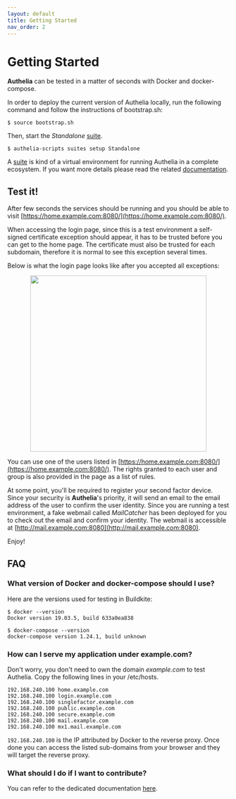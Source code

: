 ```yaml
---
layout: default
title: Getting Started
nav_order: 2
---
```


# Getting Started

**Authelia** can be tested in a matter of seconds with Docker and docker-compose.

In order to deploy the current version of Authelia locally, run the following
command and follow the instructions of bootstrap.sh:

    $ source bootstrap.sh

Then, start the *Standalone* [suite].

    $ authelia-scripts suites setup Standalone

A [suite] is kind of a virtual environment for running Authelia in a complete ecosystem.
If you want more details please read the related [documentation](./suites.md).

## Test it!

After few seconds the services should be running and you should be able to
visit [https://home.example.com:8080/](https://home.example.com:8080/).

When accessing the login page, since this is a test environment a
self-signed certificate exception should appear, it has to be trusted
before you can get to the home page.
The certificate must also be trusted for each subdomain, therefore it is
normal to see this exception several times.

Below is what the login page looks like after you accepted all exceptions:

<p align="center">
  <img src="../docs/images/1FA.png" width="400">
</p>

You can use one of the users listed in
[https://home.example.com:8080/](https://home.example.com:8080/).
The rights granted to each user and group is also provided in the page as
a list of rules.

At some point, you'll be required to register your second factor device.
Since your security is **Authelia**'s priority, it will send 
an email to the email address of the user to confirm the user identity.
Since you are running a test environment, a fake webmail called
*MailCatcher* has been deployed for you to check out the email and
confirm your identity.
The webmail is accessible at
[http://mail.example.com:8080](http://mail.example.com:8080).

Enjoy!

## FAQ

### What version of Docker and docker-compose should I use?

Here are the versions used for testing in Buildkite:

    $ docker --version
    Docker version 19.03.5, build 633a0ea838

    $ docker-compose --version
    docker-compose version 1.24.1, build unknown

### How can I serve my application under example.com?

Don't worry, you don't need to own the domain *example.com* to test Authelia.
Copy the following lines in your /etc/hosts.

    192.168.240.100 home.example.com
    192.168.240.100 login.example.com
    192.168.240.100 singlefactor.example.com
    192.168.240.100 public.example.com
    192.168.240.100 secure.example.com
    192.168.240.100 mail.example.com
    192.168.240.100 mx1.mail.example.com

`192.168.240.100` is the IP attributed by Docker to the reverse proxy. Once done
you can access the listed sub-domains from your browser and they will target
the reverse proxy.

### What should I do if I want to contribute?

You can refer to the dedicated documentation [here](./contributing/index.md).

[suite]: ./contributing/suites.md